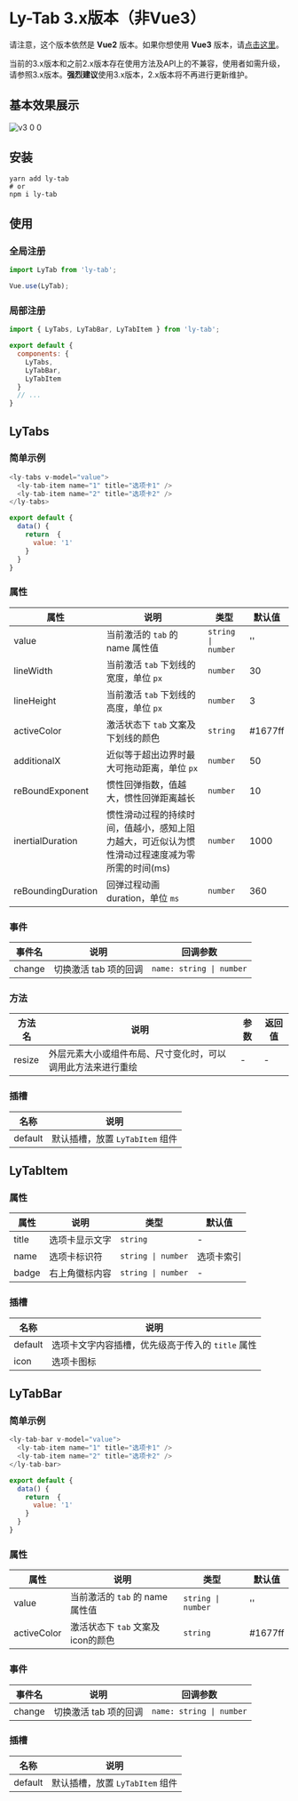 # Ly-Tab 3.x版本（非Vue3）

请注意，这个版本依然是 **Vue2** 版本。如果你想使用 **Vue3** 版本，请[点击这里](https://github.com/ScoutYin/fun-tab)。

当前的3.x版本和之前2.x版本存在使用方法及API上的不兼容，使用者如需升级，请参照3.x版本。**强烈建议**使用3.x版本，2.x版本将不再进行更新维护。

## 基本效果展示

![v3 0 0](https://user-images.githubusercontent.com/32835712/166098427-fef7c973-00aa-4a3a-82a5-41ce74dbe62f.gif)

## 安装

```shell
yarn add ly-tab
# or
npm i ly-tab
```
## 使用

### 全局注册

```js
import LyTab from 'ly-tab';

Vue.use(LyTab);
```

### 局部注册

```js
import { LyTabs, LyTabBar, LyTabItem } from 'ly-tab';

export default {
  components: {
    LyTabs,
    LyTabBar,
    LyTabItem
  }
  // ...
}
```

## LyTabs

### 简单示例

```javascript
<ly-tabs v-model="value">
  <ly-tab-item name="1" title="选项卡1" />
  <ly-tab-item name="2" title="选项卡2" />
</ly-tabs>
```

```javascript
export default {
  data() {
    return  {
      value: '1'
    }
  }
}
```

### 属性

| 属性 | 说明 | 类型 | 默认值 |
| ---- | -----|---|----|
| value | 当前激活的 `tab` 的 name 属性值 | `string \| number` | '' |
| lineWidth | 当前激活 `tab` 下划线的宽度，单位 `px` | `number` | 30 |
| lineHeight | 当前激活 `tab` 下划线的高度，单位 `px` | `number` | 3 |
| activeColor | 激活状态下 `tab` 文案及下划线的颜色 | `string` | #1677ff |
| additionalX | 近似等于超出边界时最大可拖动距离，单位 `px` | `number` | 50 |
| reBoundExponent | 惯性回弹指数，值越大，惯性回弹距离越长 | `number` | 10 |
| inertialDuration | 惯性滑动过程的持续时间，值越小，感知上阻力越大，可近似认为惯性滑动过程速度减为零所需的时间(ms) | `number` | 1000 |
| reBoundingDuration | 回弹过程动画duration，单位 `ms` | `number` | 360 |

### 事件

| 事件名 | 说明 | 回调参数 |
| ----- | ---- | ----- |
| change | 切换激活 tab 项的回调 | `name: string \| number` |

### 方法

| 方法名 | 说明 | 参数 | 返回值 |
| ----- | ---- | ---- | ---- |
| resize | 外层元素大小或组件布局、尺寸变化时，可以调用此方法来进行重绘 | - | - |

### 插槽

| 名称 | 说明 |
| --- | ---- |
| default | 默认插槽，放置 `LyTabItem` 组件 |

## LyTabItem

### 属性

| 属性 | 说明 | 类型 | 默认值 |
| ---- | -----|---|----|
| title | 选项卡显示文字 | `string` | - |
| name | 选项卡标识符 | `string \| number` | 选项卡索引 |
| badge | 右上角徽标内容 | `string \| number` | - |

### 插槽

| 名称 | 说明 |
| --- | ---- |
| default | 选项卡文字内容插槽，优先级高于传入的 `title` 属性 |
| icon | 选项卡图标 |

## LyTabBar

### 简单示例

```javascript
<ly-tab-bar v-model="value">
  <ly-tab-item name="1" title="选项卡1" />
  <ly-tab-item name="2" title="选项卡2" />
</ly-tab-bar>
```

```javascript
export default {
  data() {
    return  {
      value: '1'
    }
  }
}
```

### 属性

| 属性 | 说明 | 类型 | 默认值 |
| ---- | -----|---|----|
| value | 当前激活的 `tab` 的 name 属性值 | `string \| number` | '' |
| activeColor | 激活状态下 `tab` 文案及icon的颜色 | `string` | #1677ff |

### 事件

| 事件名 | 说明 | 回调参数 |
| ----- | ---- | ----- |
| change | 切换激活 tab 项的回调 | `name: string \| number` |

### 插槽

| 名称 | 说明 |
| --- | ---- |
| default | 默认插槽，放置 `LyTabItem` 组件 |

